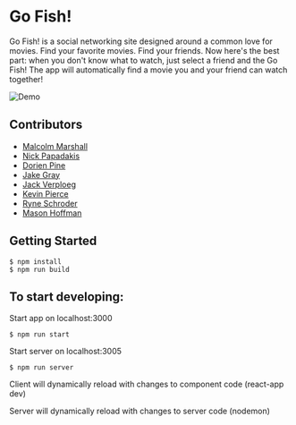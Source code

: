 # Go Fish!
Go Fish! is a social networking site designed around a common love for movies. Find your favorite movies. Find your friends. Now here's the best part: when you don't know what to watch, just select a friend and the Go Fish! The app will automatically find a movie you and your friend can watch together!

![Demo](https://user-images.githubusercontent.com/70677845/114280132-c6b4c780-99ec-11eb-9ade-d8dca60d7063.gif)

## Contributors
* [Malcolm Marshall](https://github.com/Malcolm-Marshall)
* [Nick Papadakis](https://github.com/spacerumsfeld-code)
* [Dorien Pine](https://github.com/Initial-D-cmd)
* [Jake Gray](https://github.com/jakegray1717)
* [Jack Verploeg](https://github.com/jverploeg)
* [Kevin Pierce](https://github.com/piercekg)
* [Ryne Schroder](https://github.com/ryne2010)
* [Mason Hoffman](https://github.com/mhoffman39)


## Getting Started
```
$ npm install
$ npm run build
```

## To start developing:

Start app on localhost:3000
```
$ npm run start
```
Start server on localhost:3005
```
$ npm run server
```
Client will dynamically reload with changes to component code (react-app dev)

Server will dynamically reload with changes to server code (nodemon)
